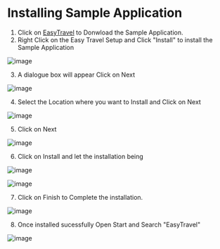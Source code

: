 # Installing Sample Application

1. Click on [EasyTravel](https://drive.google.com/file/d/1n6SDJFihxearLZTuMMAchPMVnOFjRFS2/view) to Donwload the Sample Application.
2. Right Click on the Easy Travel Setup and Click "Install" to install the Sample Application  

  ![image](https://user-images.githubusercontent.com/19278855/123407681-d5f9e900-d5c9-11eb-9f11-c88c53cfe914.png)

3. A dialogue box will appear Click on Next  

  ![image](https://user-images.githubusercontent.com/19278855/123407861-0e012c00-d5ca-11eb-8275-f2b12896f21b.png)

4. Select the Location where you want to Install and Click on Next

  ![image](https://user-images.githubusercontent.com/19278855/123407976-283b0a00-d5ca-11eb-9596-22820e2b50ce.png)

5. Click on Next 

  ![image](https://user-images.githubusercontent.com/19278855/123408099-44d74200-d5ca-11eb-8309-c0be58ef098c.png)

6. Click on Install and let the installation being

  ![image](https://user-images.githubusercontent.com/19278855/123408166-53bdf480-d5ca-11eb-92f3-a226dfabbe34.png)
  
  ![image](https://user-images.githubusercontent.com/19278855/123408260-6fc19600-d5ca-11eb-9065-c39a1871d2ce.png)

7. Click on Finish to Complete the installation. 

  ![image](https://user-images.githubusercontent.com/19278855/123408822-1443d800-d5cb-11eb-8c85-834b8071db51.png)

8. Once installed sucessfully Open Start and Search "EasyTravel" 

  ![image](https://user-images.githubusercontent.com/19278855/123409006-53722900-d5cb-11eb-8f16-1d6122a7a461.png)
